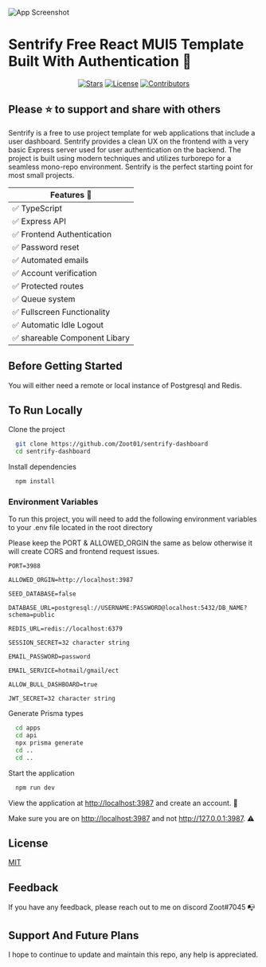 ![App Screenshot](https://i.imgur.com/l292FRH.png)

# Sentrify Free React MUI5 Template Built With Authentication 🔐

<p align="center">
  <a href="https://github.com/Zoot01/sentrify-dashboard"><img alt="Stars" src="https://img.shields.io/github/stars/Zoot01/sentrify-dashboard?style=plastic" /></a>
  <a href="https://github.com/Zoot01/sentrify-dashboard"><img alt="License" src="https://img.shields.io/bower/l/mi?style=plastic" /></a>
  <a href="https://github.com/Zoot01/sentrify-dashboard"><img alt="Contributors" src="https://img.shields.io/github/contributors/Zoot01/sentrify-dashboard" /></a>
</p>

## Please ⭐ to support and share with others

Sentrify is a free to use project template for web applications that include a user dashboard. Sentrify provides a clean UX on the frontend with a very basic Express server used for user authentication on the backend. The project is built using modern techniques and utilizes turborepo for a seamless mono-repo environment. Sentrify is the perfect starting point for most small projects.

| Features 🌟                   |
| ----------------------------- |
| ✅ TypeScript                 |
| ✅ Express API                |
| ✅ Frontend Authentication    |
| ✅ Password reset             |
| ✅ Automated emails           |
| ✅ Account verification       |
| ✅ Protected routes           |
| ✅ Queue system               |
| ✅ Fullscreen Functionality   |
| ✅ Automatic Idle Logout      |
| ✅ shareable Component Libary |

## Before Getting Started

You will either need a remote or local instance of Postgresql and Redis.

## To Run Locally

Clone the project

```bash
  git clone https://github.com/Zoot01/sentrify-dashboard
  cd sentrify-dashboard
```

Install dependencies

```bash
  npm install
```

### Environment Variables

To run this project, you will need to add the following environment variables to your .env file located in the root directory

Please keep the PORT & ALLOWED_ORGIN the same as below otherwise it will create CORS and frontend request issues.

`PORT=3988`

`ALLOWED_ORGIN=http://localhost:3987`

`SEED_DATABASE=false`

`DATABASE_URL=postgresql://USERNAME:PASSWORD@localhost:5432/DB_NAME?schema=public`

`REDIS_URL=redis://localhost:6379`

`SESSION_SECRET=32 character string`

`EMAIL_PASSWORD=password`

`EMAIL_SERVICE=hotmail/gmail/ect`

`ALLOW_BULL_DASHBOARD=true`

`JWT_SECRET=32 character string`

Generate Prisma types

```bash
  cd apps
  cd api
  npx prisma generate
  cd ..
  cd ..
```

Start the application

```bash
  npm run dev
```

View the application at [http://localhost:3987](http://localhost:3987) and create an account. 💪

Make sure you are on [http://localhost:3987](http://localhost:3987) and not http://127.0.0.1:3987. ⚠

## License

[MIT](https://choosealicense.com/licenses/mit/)

## Feedback

If you have any feedback, please reach out to me on discord Zoot#7045 📭

## Support And Future Plans

I hope to continue to update and maintain this repo, any help is appreciated.
